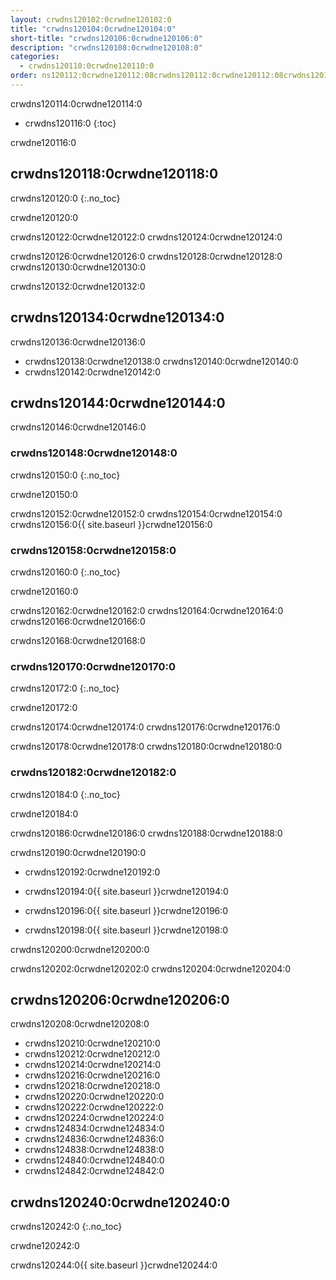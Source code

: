 ```yaml
---
layout: crwdns120102:0crwdne120102:0
title: "crwdns120104:0crwdne120104:0"
short-title: "crwdns120106:0crwdne120106:0"
description: "crwdns120108:0crwdne120108:0"
categories:
  - crwdns120110:0crwdne120110:0
order: ns120112:0crwdne120112:08crwdns120112:0crwdne120112:08crwdns120112:0crwdne120112:0
---
```

crwdns120114:0crwdne120114:0

- crwdns120116:0
{:toc}

crwdne120116:0

## crwdns120118:0crwdne120118:0

crwdns120120:0
{:.no_toc}

crwdne120120:0

crwdns120122:0crwdne120122:0 crwdns120124:0crwdne120124:0

crwdns120126:0crwdne120126:0 crwdns120128:0crwdne120128:0 crwdns120130:0crwdne120130:0

crwdns120132:0crwdne120132:0

## crwdns120134:0crwdne120134:0

crwdns120136:0crwdne120136:0

- crwdns120138:0crwdne120138:0 crwdns120140:0crwdne120140:0
- crwdns120142:0crwdne120142:0

## crwdns120144:0crwdne120144:0

crwdns120146:0crwdne120146:0

### crwdns120148:0crwdne120148:0

crwdns120150:0
{:.no_toc}

crwdne120150:0

crwdns120152:0crwdne120152:0 crwdns120154:0crwdne120154:0 crwdns120156:0{{ site.baseurl }}crwdne120156:0

### crwdns120158:0crwdne120158:0

crwdns120160:0
{:.no_toc}

crwdne120160:0

crwdns120162:0crwdne120162:0 crwdns120164:0crwdne120164:0 crwdns120166:0crwdne120166:0

crwdns120168:0crwdne120168:0

### crwdns120170:0crwdne120170:0

crwdns120172:0
{:.no_toc}

crwdne120172:0

crwdns120174:0crwdne120174:0 crwdns120176:0crwdne120176:0

crwdns120178:0crwdne120178:0 crwdns120180:0crwdne120180:0

### crwdns120182:0crwdne120182:0

crwdns120184:0
{:.no_toc}

crwdne120184:0

crwdns120186:0crwdne120186:0 crwdns120188:0crwdne120188:0

crwdns120190:0crwdne120190:0

- crwdns120192:0crwdne120192:0

- crwdns120194:0{{ site.baseurl }}crwdne120194:0

- crwdns120196:0{{ site.baseurl }}crwdne120196:0

- crwdns120198:0{{ site.baseurl }}crwdne120198:0

crwdns120200:0crwdne120200:0

crwdns120202:0crwdne120202:0 crwdns120204:0crwdne120204:0

## crwdns120206:0crwdne120206:0

crwdns120208:0crwdne120208:0

- crwdns120210:0crwdne120210:0 
- crwdns120212:0crwdne120212:0
- crwdns120214:0crwdne120214:0
- crwdns120216:0crwdne120216:0 
- crwdns120218:0crwdne120218:0
- crwdns120220:0crwdne120220:0
- crwdns120222:0crwdne120222:0
- crwdns120224:0crwdne120224:0
- crwdns124834:0crwdne124834:0
- crwdns124836:0crwdne124836:0
- crwdns124838:0crwdne124838:0
- crwdns124840:0crwdne124840:0
- crwdns124842:0crwdne124842:0

## crwdns120240:0crwdne120240:0

crwdns120242:0
{:.no_toc}

crwdne120242:0

crwdns120244:0{{ site.baseurl }}crwdne120244:0